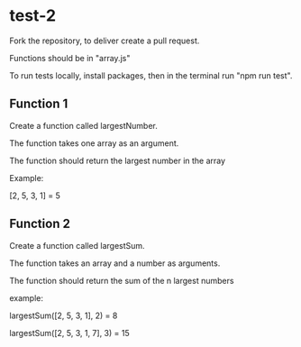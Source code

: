 # test-2

Fork the repository, to deliver create a pull request.

Functions should be in "array.js"

To run tests locally, install packages, then in the terminal run "npm run test".

## Function 1

Create a function called largestNumber.

The function takes one array as an argument.

The function should return the largest number in the array

Example:

[2, 5, 3, 1] = 5

## Function 2

Create a function called largestSum.

The function takes an array and a number as arguments.

The function should return the sum of the n largest numbers

example:

largestSum([2, 5, 3, 1], 2) = 8

largestSum([2, 5, 3, 1, 7], 3) = 15
